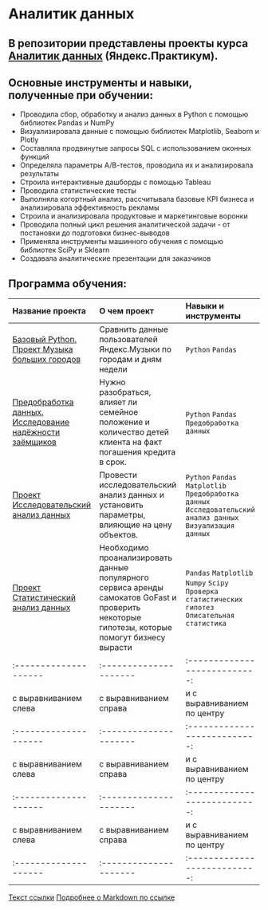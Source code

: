 # Аналитик данных
## В репозитории представлены проекты курса [Аналитик данных](https://practicum.yandex.ru/data-analyst/) (Яндекс.Практикум).
## Основные инструменты и навыки, полученные при обучении:
- Проводила сбор, обработку и анализ данных в Python с помощью библиотек Pandas и NumPy
- Визуализировала данные с помощью библиотек Matplotlib, Seaborn и Plotly
- Составляла продвинутые запросы SQL с использованием оконных функций
- Определяла параметры А/В-тестов, проводила их и анализировала результаты
- Строила интерактивные дашборды с помощью Tableau
- Проводила статистические тесты
- Выполняла когортный анализ, рассчитывала базовые КРI бизнеса и анализировала эффективность рекламы
- Строила и анализировала продуктовые и маркетинговые воронки
- Проводила полный цикл решения аналитической задачи - от постановки до подготовки бизнес-выводов
- Применяла инструменты машинного обучения с помощью библиотек SciPy и Sklearn
- Создавала аналитические презентации для заказчиков

## Программа обучения:

| Название проекта            | О чем проект           | Навыки и инструменты               |
| :-------------------- | :--------------------- |:---------------------------|
| [Базовый Python. Проект Музыка больших городов](https://github.com/MariiaKarabatova/Yandex_Praktikum/blob/main/%D0%91%D0%B0%D0%B7%D0%BE%D0%B2%D1%8B%D0%B9%20Python.%20%D0%9F%D1%80%D0%BE%D0%B5%D0%BA%D1%82%20%D0%9C%D1%83%D0%B7%D1%8B%D0%BA%D0%B0%20%D0%B1%D0%BE%D0%BB%D1%8C%D1%88%D0%B8%D1%85%20%D0%B3%D0%BE%D1%80%D0%BE%D0%B4%D0%BE%D0%B2/%D0%9F%D1%80%D0%BE%D0%B5%D0%BA%D1%82%20%D0%9C%D1%83%D0%B7%D1%8B%D0%BA%D0%B0%20%D0%B1%D0%BE%D0%BB%D1%8C%D1%88%D0%B8%D1%85%20%D0%B3%D0%BE%D1%80%D0%BE%D0%B4%D0%BE%D0%B2.ipynb)| Сравнить данные пользователей Яндекс.Музыки по городам и дням недели| `Python`  `Pandas` |
| [Предобработка данных. Исследование надёжности заёмщиков](https://github.com/MariiaKarabatova/Yandex_Praktikum/commit/32055d6662a944937ddab42247a6e29d1647db64) | Нужно разобраться, влияет ли семейное положение и количество детей клиента на факт погашения кредита в срок. | `Python`  `Pandas` `Предобработка данных`|
| [Проект Исследовательский анализ данных](https://github.com/MariiaKarabatova/Yandex_Praktikum/commit/0d6eba82bfb077832d3ae4858fa40f2af75b1538) | Провести исследовательский анализ данных и установить параметры, влияющие на цену объектов.|`Python` `Pandas` `Matplotlib` `Предобработка данных` `Исследовательский анализ данных` `Визуализация данных`|
| [Проект Статистический анализ данных](https://github.com/MariiaKarabatova/Yandex_Praktikum/commit/62232b014b5122905ed7638d345d5c2727a965f2) | Необходимо проанализировать данные популярного сервиса аренды самокатов GoFast и проверить некоторые гипотезы, которые помогут бизнесу вырасти| `Pandas` `Matplotlib` `Numpy` `Scipy` `Проверка статистических гипотез` `Описательная статистика`|
| :-------------------- | :--------------------- |:---------------------------:|
| с выравниванием слева | с выравниванием справа | и с выравниванием по центру |
| :-------------------- | :--------------------- |:---------------------------:|
| с выравниванием слева | с выравниванием справа | и с выравниванием по центру |
| :-------------------- | :--------------------- |:---------------------------:|
| с выравниванием слева | с выравниванием справа | и с выравниванием по центру |
| :-------------------- | :--------------------- |:---------------------------:|


[Текст ссылки](адрес://ссылки.здесь "Заголовок ссылки")
[Подробнее о Markdown по ссылке](https://daringfireball.net/projects/markdown/)

